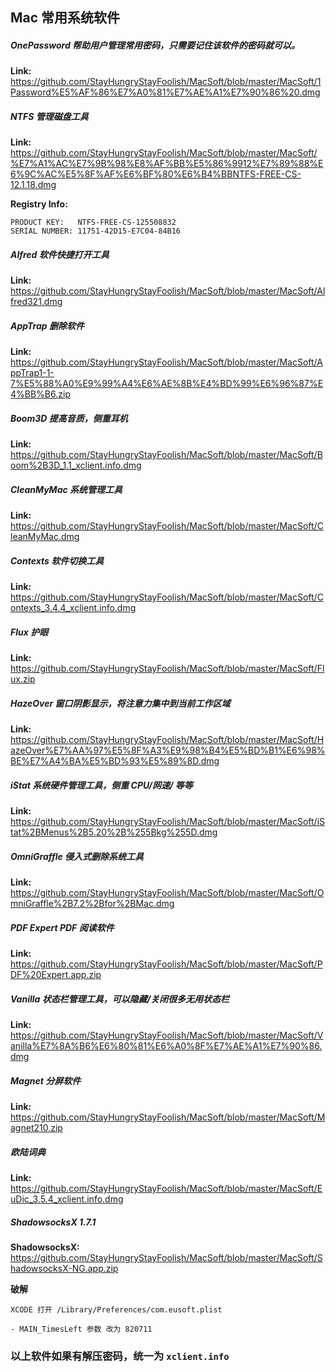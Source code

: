 ## Mac 常用系统软件

##### OnePassword  帮助用户管理常用密码，只需要记住该软件的密码就可以。

**Link:** https://github.com/StayHungryStayFoolish/MacSoft/blob/master/MacSoft/1Password%E5%AF%86%E7%A0%81%E7%AE%A1%E7%90%86%20.dmg

##### NTFS 管理磁盘工具

**Link:** https://github.com/StayHungryStayFoolish/MacSoft/blob/master/MacSoft/%E7%A1%AC%E7%9B%98%E8%AF%BB%E5%86%9912%E7%89%88%E6%9C%AC%E5%8F%AF%E6%BF%80%E6%B4%BBNTFS-FREE-CS-12.1.18.dmg

**Registry Info:** 

    PRODUCT KEY:   NTFS-FREE-CS-125508832
    SERIAL NUMBER: 11751-42D15-E7C04-84B16


##### Alfred 软件快捷打开工具

**Link:** https://github.com/StayHungryStayFoolish/MacSoft/blob/master/MacSoft/Alfred321.dmg

##### AppTrap 删除软件

**Link:** https://github.com/StayHungryStayFoolish/MacSoft/blob/master/MacSoft/AppTrap1-1-7%E5%88%A0%E9%99%A4%E6%AE%8B%E4%BD%99%E6%96%87%E4%BB%B6.zip

##### Boom3D 提高音质，侧重耳机

**Link:** https://github.com/StayHungryStayFoolish/MacSoft/blob/master/MacSoft/Boom%2B3D_1.1_xclient.info.dmg

##### CleanMyMac 系统管理工具

**Link:** https://github.com/StayHungryStayFoolish/MacSoft/blob/master/MacSoft/CleanMyMac.dmg

##### Contexts 软件切换工具

**Link:** https://github.com/StayHungryStayFoolish/MacSoft/blob/master/MacSoft/Contexts_3.4.4_xclient.info.dmg

##### Flux 护眼

**Link:** https://github.com/StayHungryStayFoolish/MacSoft/blob/master/MacSoft/Flux.zip

##### HazeOver 窗口阴影显示，将注意力集中到当前工作区域

**Link:** https://github.com/StayHungryStayFoolish/MacSoft/blob/master/MacSoft/HazeOver%E7%AA%97%E5%8F%A3%E9%98%B4%E5%BD%B1%E6%98%BE%E7%A4%BA%E5%BD%93%E5%89%8D.dmg

##### iStat 系统硬件管理工具，侧重 CPU/网速/ 等等

**Link:** https://github.com/StayHungryStayFoolish/MacSoft/blob/master/MacSoft/iStat%2BMenus%2B5.20%2B%255Bkg%255D.dmg

##### OmniGraffle 侵入式删除系统工具

**Link:** https://github.com/StayHungryStayFoolish/MacSoft/blob/master/MacSoft/OmniGraffle%2B7.2%2Bfor%2BMac.dmg

##### PDF Expert PDF 阅读软件

**Link:** https://github.com/StayHungryStayFoolish/MacSoft/blob/master/MacSoft/PDF%20Expert.app.zip

##### Vanilla 状态栏管理工具，可以隐藏/关闭很多无用状态栏

**Link:** https://github.com/StayHungryStayFoolish/MacSoft/blob/master/MacSoft/Vanilla%E7%8A%B6%E6%80%81%E6%A0%8F%E7%AE%A1%E7%90%86.dmg

##### Magnet 分屏软件

**Link:** https://github.com/StayHungryStayFoolish/MacSoft/blob/master/MacSoft/Magnet210.zip

##### 欧陆词典

**Link:** https://github.com/StayHungryStayFoolish/MacSoft/blob/master/MacSoft/EuDic_3.5.4_xclient.info.dmg

##### ShadowsocksX 1.7.1

**ShadowsocksX:** https://github.com/StayHungryStayFoolish/MacSoft/blob/master/MacSoft/ShadowsocksX-NG.app.zip

**破解**

    XCODE 打开 /Library/Preferences/com.eusoft.plist

    - MAIN_TimesLeft 参数 改为 820711
    
### 以上软件如果有解压密码，统一为 `xclient.info`   
